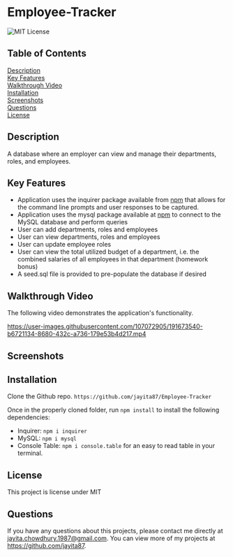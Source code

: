 # Employee-Tracker
![MIT License](https://img.shields.io/badge/license-MIT%20License-blue.svg)

## Table of Contents
[Description](#description) <br/>
[Key Features](#key-features) <br/>
[Walkthrough Video](#walkthrough-video) <br/>
[Installation](#installation) <br/>
[Screenshots](#screenshots) <br/>
[Questions](#questions) <br/>
[License](#license)

## Description
A database where an employer can view and manage their departments, roles, and employees.

## Key Features
- Application uses the inquirer package available from [npm](https://www.npmjs.com/package/inquirer) that allows for the command line prompts and user responses to be captured.
- Application uses the mysql package available at [npm](https://www.npmjs.com/package/mysql) to connect to the MySQL database and perform queries
- User can add departments, roles and employees
- User can view departments, roles and employees
- User can update employee roles
- User can view the total utilized budget of a department, i.e. the combined salaries of all employees in that department (homework bonus)
- A seed.sql file is provided to pre-populate the database if desired

## Walkthrough Video
The following video demonstrates the application's functionality.

https://user-images.githubusercontent.com/107072905/191673540-b6721134-8680-432c-a736-179e53b4d217.mp4


## Screenshots 

## Installation
Clone the Github repo.
```https://github.com/jayita87/Employee-Tracker```

Once in the properly cloned folder, run ```npm install``` to install the following dependencies:
 * Inquirer:  ```npm i inquirer```
 * MySQL:  ```npm i mysql``` 
 * Console Table:  ```npm i console.table``` for an easy to read table in your terminal.

## License
This project is license under MIT

## Questions
If you have any questions about this projects, please contact me directly at jayita.chowdhury.1987@gmail.com. You can view more of my projects at https://github.com/jayita87.

